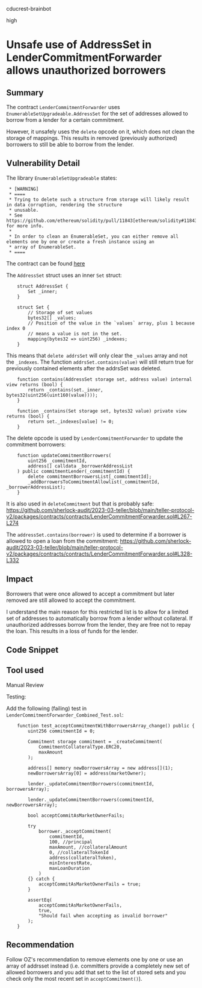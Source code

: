 cducrest-brainbot

high

# Unsafe use of AddressSet in LenderCommitmentForwarder allows unauthorized borrowers

## Summary

The contract `LenderCommitmentForwarder` uses `EnumerableSetUpgradeable.AddressSet` for the set of addresses allowed to borrow from a lender for a certain commitment.

However, it unsafely uses the `delete` opcode on it, which does not clean the storage of mappings. This results in removed (previously authorized) borrowers to still be able to borrow from the lender.

## Vulnerability Detail

The library `EnumerableSetUpgradeable` states:

```solidity
 * [WARNING]
 * ====
 * Trying to delete such a structure from storage will likely result in data corruption, rendering the structure
 * unusable.
 * See https://github.com/ethereum/solidity/pull/11843[ethereum/solidity#11843] for more info.
 *
 * In order to clean an EnumerableSet, you can either remove all elements one by one or create a fresh instance using an
 * array of EnumerableSet.
 * ====
```

The contract can be found [here](https://github.com/OpenZeppelin/openzeppelin-contracts-upgradeable/blob/master/contracts/utils/structs/EnumerableSetUpgradeable.sol)

The `AddressSet` struct uses an inner `Set` struct:
```solidity
    struct AddressSet {
        Set _inner;
    }

    struct Set {
        // Storage of set values
        bytes32[] _values;
        // Position of the value in the `values` array, plus 1 because index 0
        // means a value is not in the set.
        mapping(bytes32 => uint256) _indexes;
    }
```

This means that `delete addrsSet` will only clear the `_values` array and not the `_indexes`. The function `addrsSet.contains(value)` will still return true for previously contained elements after the addrsSet was deleted.

```solidity
    function contains(AddressSet storage set, address value) internal view returns (bool) {
        return _contains(set._inner, bytes32(uint256(uint160(value))));
    }

    function _contains(Set storage set, bytes32 value) private view returns (bool) {
        return set._indexes[value] != 0;
    }
```

The delete opcode is used by `LenderCommitmentForwarder` to update the commitment borrowers:
```solidity
    function updateCommitmentBorrowers(
        uint256 _commitmentId,
        address[] calldata _borrowerAddressList
    ) public commitmentLender(_commitmentId) {
        delete commitmentBorrowersList[_commitmentId];
        _addBorrowersToCommitmentAllowlist(_commitmentId, _borrowerAddressList);
    }
```

It is also used in `deleteCommitment` but that is probably safe:
https://github.com/sherlock-audit/2023-03-teller/blob/main/teller-protocol-v2/packages/contracts/contracts/LenderCommitmentForwarder.sol#L267-L274

The `addressSet.contains(borrower)` is used to determine if a borrower is allowed to open a loan from the commitment:
https://github.com/sherlock-audit/2023-03-teller/blob/main/teller-protocol-v2/packages/contracts/contracts/LenderCommitmentForwarder.sol#L328-L332

## Impact

Borrowers that were once allowed to accept a commitment but later removed are still allowed to accept the commitment. 

I understand the main reason for this restricted list is to allow for a limited set of addresses to automatically borrow from a lender without collateral. If unauthorized addresses borrow from the lender, they are free not to repay the loan. This results in a loss of funds for the lender.

## Code Snippet

## Tool used

Manual Review

Testing:

Add the following (failing) test in `LenderCommitmentForwarder_Combined_Test.sol`:

```solidity
    function test_acceptCommitmentWithBorrowersArray_change() public {
        uint256 commitmentId = 0;

        Commitment storage commitment = _createCommitment(
            CommitmentCollateralType.ERC20,
            maxAmount
        );

        address[] memory newBorrowersArray = new address[](1);
        newBorrowersArray[0] = address(marketOwner);

        lender._updateCommitmentBorrowers(commitmentId, borrowersArray);

        lender._updateCommitmentBorrowers(commitmentId, newBorrowersArray);

        bool acceptCommitAsMarketOwnerFails;

        try
            borrower._acceptCommitment(
                commitmentId,
                100, //principal
                maxAmount, //collateralAmount
                0, //collateralTokenId
                address(collateralToken),
                minInterestRate,
                maxLoanDuration
            )
        {} catch {
            acceptCommitAsMarketOwnerFails = true;
        }

        assertEq(
            acceptCommitAsMarketOwnerFails,
            true,
            "Should fail when accepting as invalid borrower"
        );
    }
```

## Recommendation

Follow OZ's recommendation to remove elements one by one or use an array of addrsset instead (i.e. committers provide a completely new set of allowed borrowers and you add that set to the list of stored sets and you check only the most recent set in `acceptCommitment()`).
